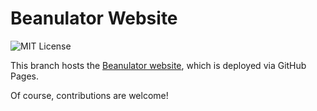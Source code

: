 # Beanulator Website

![MIT License](https://img.shields.io/apm/l/atomic-design-ui.svg?)

This branch hosts the [Beanulator website](https://beanulator.tk), which is deployed via GitHub Pages.

Of course, contributions are welcome! 
